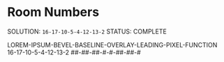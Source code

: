 # Room Numbers

SOLUTION: `16-17-10-5-4-12-13-2`
STATUS: COMPLETE

LOREM-IPSUM-BEVEL-BASELINE-OVERLAY-LEADING-PIXEL-FUNCTION
16-17-10-5-4-12-13-2
##-##-##-#-#-##-##-#
